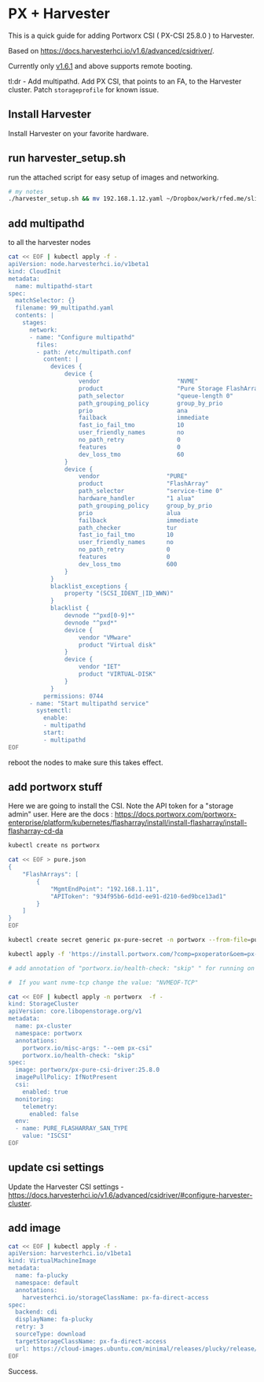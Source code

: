 # PX + Harvester

This is a quick guide for adding Portworx CSI ( PX-CSI 25.8.0 ) to Harvester.

Based on https://docs.harvesterhci.io/v1.6/advanced/csidriver/.

Currently only [v1.6.1](https://github.com/harvester/harvester/releases/tag/v1.6.1) and above supports remote booting.

tl:dr - Add multipathd. Add PX CSI, that points to an FA, to the Harvester cluster. Patch `storageprofile` for known issue.

## Install Harvester

Install Harvester on your favorite hardware.

## run harvester_setup.sh

run the attached script for easy setup of images and networking.

```bash
# my notes
./harvester_setup.sh && mv 192.168.1.12.yaml ~/Dropbox/work/rfed.me/slim.yaml
```

## add multipathd

to all the harvester nodes

```bash
cat << EOF | kubectl apply -f -
apiVersion: node.harvesterhci.io/v1beta1
kind: CloudInit
metadata:
  name: multipathd-start
spec:
  matchSelector: {}
  filename: 99_multipathd.yaml
  contents: |
    stages:
      network:
      - name: "Configure multipathd"
        files:
        - path: /etc/multipath.conf
          content: |
            devices {
                device {
                    vendor                      "NVME"
                    product                     "Pure Storage FlashArray"
                    path_selector               "queue-length 0"
                    path_grouping_policy        group_by_prio
                    prio                        ana
                    failback                    immediate
                    fast_io_fail_tmo            10
                    user_friendly_names         no
                    no_path_retry               0
                    features                    0
                    dev_loss_tmo                60
                }
                device {
                    vendor                   "PURE"
                    product                  "FlashArray"
                    path_selector            "service-time 0"
                    hardware_handler         "1 alua"
                    path_grouping_policy     group_by_prio
                    prio                     alua
                    failback                 immediate
                    path_checker             tur
                    fast_io_fail_tmo         10
                    user_friendly_names      no
                    no_path_retry            0
                    features                 0
                    dev_loss_tmo             600
                }
            }
            blacklist_exceptions {
                property "(SCSI_IDENT_|ID_WWN)"
            }
            blacklist {
                devnode "^pxd[0-9]*"
                devnode "^pxd*"
                device {
                    vendor "VMware"
                    product "Virtual disk"
                }
                device {
                    vendor "IET"
                    product "VIRTUAL-DISK"
                }
            }
          permissions: 0744
      - name: "Start multipathd service"
        systemctl:
          enable:
          - multipathd
          start:
          - multipathd
EOF
```

reboot the nodes to make sure this takes effect.

## add portworx stuff

Here we are going to install the CSI. Note the API token for a "storage admin" user. Here are the docs : https://docs.portworx.com/portworx-enterprise/platform/kubernetes/flasharray/install/install-flasharray/install-flasharray-cd-da

```bash
kubectl create ns portworx

cat << EOF > pure.json 
{
    "FlashArrays": [
        {
            "MgmtEndPoint": "192.168.1.11",
            "APIToken": "934f95b6-6d1d-ee91-d210-6ed9bce13ad1"
        }
    ]
}
EOF

kubectl create secret generic px-pure-secret -n portworx --from-file=pure.json=pure.json

kubectl apply -f 'https://install.portworx.com/?comp=pxoperator&oem=px-csi&kbver=1.33.5&ns=portworx'

# add annotation of "portworx.io/health-check: "skip" " for running on a single node

#  If you want nvme-tcp change the value: "NVMEOF-TCP"

cat << EOF | kubectl apply -n portworx  -f -
kind: StorageCluster
apiVersion: core.libopenstorage.org/v1
metadata:
  name: px-cluster
  namespace: portworx
  annotations:
    portworx.io/misc-args: "--oem px-csi"
    portworx.io/health-check: "skip"
spec:
  image: portworx/px-pure-csi-driver:25.8.0
  imagePullPolicy: IfNotPresent
  csi:
    enabled: true
  monitoring:
    telemetry:
      enabled: false
  env:
  - name: PURE_FLASHARRAY_SAN_TYPE
    value: "ISCSI"
EOF
```

## update csi settings

Update the Harvester CSI settings - https://docs.harvesterhci.io/v1.6/advanced/csidriver/#configure-harvester-cluster.

## add image

```bash
cat << EOF | kubectl apply -f -
apiVersion: harvesterhci.io/v1beta1
kind: VirtualMachineImage
metadata:
  name: fa-plucky
  namespace: default
  annotations:
    harvesterhci.io/storageClassName: px-fa-direct-access
spec:
  backend: cdi
  displayName: fa-plucky
  retry: 3
  sourceType: download
  targetStorageClassName: px-fa-direct-access
  url: https://cloud-images.ubuntu.com/minimal/releases/plucky/release/ubuntu-25.04-minimal-cloudimg-amd64.img
EOF
```

Success.
